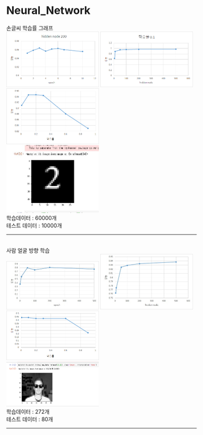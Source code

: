 # Neural_Network
손글씨 학습률 그래프
<br>
<img src="/resource/graph/handwrite/epoch.jpg" width="245">
<img src="/resource/graph/handwrite/hiddennode.jpg" width="245">
<img src="/resource/graph/handwrite/learningrate.jpg" width="245">
<br>
<img src="/resource/image/handwrite.JPG" width="245">
<br>
학습데이터 : 60000개<br>
테스트 데이터 : 10000개 <br>
<hr>
<br>
사람 얼굴 방향 학습
<br>
<img src="/resource/graph/face/epoch.jpg" width="245">
<img src="/resource/graph/face/hiddennode.jpg" width="245">
<img src="/resource/graph/face/leaning.jpg" width="245">
<br>
<img src="/resource/image/face.jpg" width="245">
<br>
학습데이터 : 272개<br>
테스트 데이터 : 80개 <br>
<hr>
